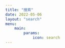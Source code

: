 ```yaml
---
title: "搜索"
date: 2022-05-06
layout: "search"
menu:
    main:
        params:
            icon: search
---
```

